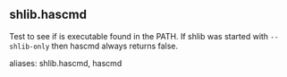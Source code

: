 ## shlib.hascmd <command>

Test to see if <command> is executable found in the PATH.  If shlib was started
with `--shlib-only` then hascmd always returns false.

aliases: shlib.hascmd, hascmd
